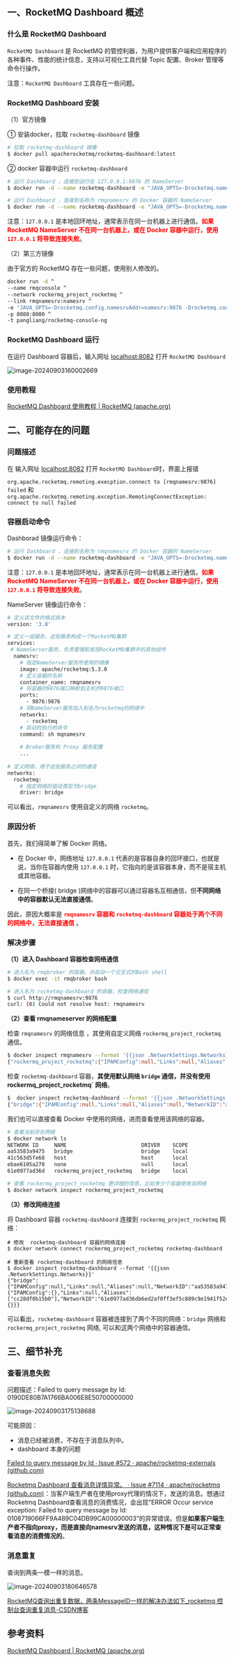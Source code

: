 ## 一、RocketMQ Dashboard 概述

### 什么是 RocketMQ Dashboard

`RocketMQ Dashboard` 是 RocketMQ 的管控利器，为用户提供客户端和应用程序的各种事件、性能的统计信息，支持以可视化工具代替 Topic 配置、Broker 管理等命令行操作。

注意：`RocketMQ Dashboard` 工具存在一些问题。



### RocketMQ Dashboard 安装

（1）官方镜像

① 安装docker，拉取 `rocketmq-dashboard` 镜像

```bash
# 拉取 rocketmq-dashboard 镜像
$ docker pull apacherocketmq/rocketmq-dashboard:latest
```

② docker 容器中运行 `rocketmq-dashboard`

```bash
# 运行 Dashboard ，连接到运行在 127.0.0.1:9876 的 NameServer
$ docker run -d --name rocketmq-dashboard -e "JAVA_OPTS=-Drocketmq.namesrv.addr=127.0.0.1:9876" -p 8082:8080 -t apacherocketmq/rocketmq-dashboard:latest

# 运行 Dashboard ，连接到名称为 rmqnamesrv 的 Docker 容器的 NameServer
$ docker run -d --name rocketmq-dashboard -e "JAVA_OPTS=-Drocketmq.namesrv.addr=rmqnamesrv:9876" -p 8082:8080 -t apacherocketmq/rocketmq-dashboard:latest
```

注意：`127.0.0.1` 是本地回环地址，通常表示在同一台机器上进行通信。<font color="red">**如果 RocketMQ NameServer 不在同一台机器上，或在 Docker 容器中运行，使用 `127.0.0.1` 将导致连接失败**</font>。



（2）第三方镜像

由于官方的 RocketMQ 存在一些问题，使用别人修改的。

```bash
docker run -d ^
--name rmqconsole ^
--network rockermq_project_rocketmq ^
--link rmqnamesrv:namesrv ^
-e "JAVA_OPTS=-Drocketmq.config.namesrvAddr=namesrv:9876 -Drocketmq.config.isVIPChannel=false" ^
-p 8088:8080 ^
-t pangliang/rocketmq-console-ng
```



### RocketMQ Dashboard 运行

在运行 Dashboard 容器后，输入网址 [localhost:8082](http://localhost:8082/#/) 打开 `RocketMQ Dashboard`

![image-20240903160002669](images/image-20240903160002669.png)



### 使用教程

[RocketMQ Dashboard 使用教程 | RocketMQ (apache.org)](https://rocketmq.apache.org/zh/docs/deploymentOperations/04Dashboard#使用教程)



## 二、可能存在的问题

### 问题描述

在 输入网址 [localhost:8082](http://localhost:8082/#/) 打开 `RocketMQ Dashboard`时，界面上报错

`org.apache.rocketmq.remoting.execption.connect to [rmqnamesrv:9876] failed` 和 `org.apache.rocketmq.remoting.exception.RemotingConnectException: connect to null failed`



### 容器启动命令

Dashborad 镜像运行命令：

```bash
# 运行 Dashboard ，连接到名称为 rmqnamesrv 的 Docker 容器的 NameServer
$ docker run -d --name rocketmq-dashboard -e "JAVA_OPTS=-Drocketmq.namesrv.addr=rmqnamesrv:9876" -p 8082:8080 -t apacherocketmq/rocketmq-dashboard:latest
```

注意：`127.0.0.1` 是本地回环地址，通常表示在同一台机器上进行通信。<font color="red">**如果 RocketMQ NameServer 不在同一台机器上，或在 Docker 容器中运行，使用 `127.0.0.1` 将导致连接失败**</font>。



NameServer 镜像运行命令：

```bash
# 定义该文件的格式版本
version: '3.8'

# 定义一组服务，这些服务构成一个RocketMQ集群
services:
 # NameServer服务，负责管理和发现RocketMQ集群中的其他组件
  namesrv:
    # 指定NameServer服务所使用的镜像
    image: apache/rocketmq:5.3.0
    # 定义容器的名称
    container_name: rmqnamesrv
    # 将容器的9876端口映射到主机的9876端口
    ports:
      - 9876:9876
    # 将NameServer服务加入到名为rocketmq的网络中
    networks:
      - rocketmq
    # 启动时执行的命令
    command: sh mqnamesrv
    
    # Broker服务和 Proxy 服务配置
    ...
    
# 定义网络，用于这些服务之间的通信
networks:
  rocketmq:
    # 指定网络的驱动类型为bridge
    driver: bridge
```

可以看出，`rmqnamesrv` 使用自定义的网络 `rocketmq`。



### 原因分析

首先，我们得简单了解 Docker 网络。

- 在 Docker 中，网络地址 `127.0.0.1` 代表的是容器自身的回环接口，也就是说，当你在容器内使用 `127.0.0.1` 时，它指向的是该容器本身，而不是宿主机或其他容器。

- 在同一个桥接( bridge )网络中的容器可以通过容器名互相通信，但**不同网络中的容器默认无法直接通信**。

因此，原因大概率是  <font color="red">**`rmqnamesrv` 容器和 `rocketmq-dashboard` 容器处于两个不同的网络中，无法直接通信**</font> 。



### 解决步骤

**（1）进入 Dashboard 容器检查网络通信**

```bash
# 进入名为 rmqbroker 的容器，并启动一个交互式的Bash shell
$ docker exec -it rmqbroker bash

# 进入名为 rocketmq-dashboard 的容器，检查网络通信
$ curl http://rmqnamesrv:9876                          
curl: (6) Could not resolve host: rmqnamesrv
```

**（2）查看 rmqnameserver 的网络配置**

检查 `rmqnamesrv` 的网络信息 ，其使用自定义网络 `rockermq_project_rocketmq` 通信。

```bash
$ docker inspect rmqnamesrv --format '{{json .NetworkSettings.Networks}}'
{"rockermq_project_rocketmq":{"IPAMConfig":null,"Links":null,"Aliases":["rmqnamesrv","namesrv","34d9371af8d2"],"NetworkID":"61e0977ad36db6ed2af0ff3ef5c889c9e1941f52ea933d06606d04522f2bc461","EndpointID":"ca1a45352f5612d5acae0057cc3cd01fdcd1862fde3bcbc413977fb11aa40562","Gateway":"172.18.0.1","IPAddress":"172.18.0.2","IPPrefixLen":16,"IPv6Gateway":"","GlobalIPv6Address":"","GlobalIPv6PrefixLen":0,"MacAddress":"02:42:ac:12:00:02","DriverOpts":null}}
```

检查 `rocketmq-dashboard` 容器，**其使用默认网络 `bridge` 通信，并没有使用rockermq_project_rocketmq` 网络**。

```bash
$  docker inspect rocketmq-dashboard --format '{{json .NetworkSettings.Networks}}'
{"bridge":{"IPAMConfig":null,"Links":null,"Aliases":null,"NetworkID":"aa53583a9475afa560a68070913b94dd85132c8af3bf5a7ca2a813f82d00030f","EndpointID":"786d4e1026debc2034374d512f9d35767a1838a62019df929128b7b49fb5718c","Gateway":"172.17.0.1","IPAddress":"172.17.0.2","IPPrefixLen":16,"IPv6Gateway":"","GlobalIPv6Address":"","GlobalIPv6PrefixLen":0,"MacAddress":"02:42:ac:11:00:02","DriverOpts":null}}

```

我们也可以直接查看 Docker 中使用的网络，进而查看使用该网络的容器。

```bash
# 查看当前存在网络
$ docker network ls
NETWORK ID     NAME                        DRIVER    SCOPE
aa53583a9475   bridge                      bridge    local
41c563d5fe68   host                        host      local
ebae6105a278   none                        null      local
61e0977ad36d   rockermq_project_rocketmq   bridge    local

# 查看 rockermq_project_rocketmq 更详细的信息，比如多少个容器使用该网络
$ docker network inspect rockermq_project_rocketmq
```



**（3）修改网络连接**

将 Dashboard 容器 `rocketmq-dashboard` 连接到 `rockermq_project_rocketmq` 网络：

```shell
# 修改  rocketmq-dashboard 容器的网络连接
$ docker network connect rockermq_project_rocketmq rocketmq-dashboard

# 重新查看 rocketmq-dashboard 的网络信息
$ docker inspect rocketmq-dashboard --format '{{json .NetworkSettings.Networks}}'
{"bridge":{"IPAMConfig":null,"Links":null,"Aliases":null,"NetworkID":"aa53583a9475afa560a68070913b94dd85132c8af3bf5a7ca2a813f82d00030f","EndpointID":"786d4e1026debc2034374d512f9d35767a1838a62019df929128b7b49fb5718c","Gateway":"172.17.0.1","IPAddress":"172.17.0.2","IPPrefixLen":16,"IPv6Gateway":"","GlobalIPv6Address":"","GlobalIPv6PrefixLen":0,"MacAddress":"02:42:ac:11:00:02","DriverOpts":null},"rockermq_project_rocketmq":{"IPAMConfig":{},"Links":null,"Aliases":["cc28df0b15b0"],"NetworkID":"61e0977ad36db6ed2af0ff3ef5c889c9e1941f52ea933d06606d04522f2bc461","EndpointID":"9316bb56fb5c9973d457bc24a45039763a709853b6987f4c955c90e40bb1b459","Gateway":"172.18.0.1","IPAddress":"172.18.0.5","IPPrefixLen":16,"IPv6Gateway":"","GlobalIPv6Address":"","GlobalIPv6PrefixLen":0,"MacAddress":"02:42:ac:12:00:05","DriverOpts":{}}}
```

可以看出，`rocketmq-dashboard` 容器被连接到了两个不同的网络：`bridge` 网络和 `rockermq_project_rocketmq` 网络,  可以和这两个网络中的容器通信。



## 三、细节补充

### 查看消息失败

问题描述：Failed to query message by Id: 0190DE80B7A1766BA006E8E50700000000

![image-20240903175138688](images/image-20240903175138688.png)

可能原因：

- 消息已经被消费，不存在于消息队列中。
- dashboard 本身的问题

[Failed to query message by Id · Issue #572 · apache/rocketmq-externals (github.com)](https://github.com/apache/rocketmq-externals/issues/572)

[Rocketmq Dashboard 查看消息详情异常。 · Issue #7114 · apache/rocketmq (github.com)](https://github.com/apache/rocketmq/issues/7114)：当客户端生产者在使用proxy代理的情况下，发送的消息。想通过Rocketmq Dashboard查看消息的消费情况，会出现”ERROR Occur service exception: Failed to query message by Id: 0108719066FF9A489C04DB99CA00000003“的异常错误。但是**如果客户端生产者不指向proxy，而是直接向namesrv发送的消息，这种情况下是可以正常查看消息的消费情况的**。







### 消息重复

查询到两条一模一样的消息。

![image-20240903180646578](images/image-20240903180646578.png)

[RocketMQ查询出重复数据，两条MessageID一样的解决办法如下_rocketmq 控制台查询重复消息-CSDN博客](https://blog.csdn.net/weixin_44853310/article/details/139594123)



## 参考资料

[RocketMQ Dashboard | RocketMQ (apache.org)](https://rocketmq.apache.org/zh/docs/deploymentOperations/04Dashboard)